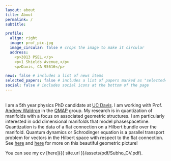 ```yaml
---
layout: about
title: About
permalink: /
subtitle:  

profile:
  align: right
  image: prof_pic.jpg
  image_circular: false # crops the image to make it circular
  address: 
    <p>3013 PSEL,</p>
    <p>1 Shields Avenue,</p>
    <p>Davis, CA 95616</p>

news: false # includes a list of news items
selected_papers: false # includes a list of papers marked as "selected={true}"
social: false # includes social icons at the bottom of the page
---
```


<br>
I am a 5th year physics PhD candidate at <a href='https://physics.ucdavis.edu/'>UC Davis</a>. I am working with Prof. <a href='https://www.math.ucdavis.edu/people/general-profile?fac_id=wally'>Andrew Waldron</a> in the <a href='https://qmap.ucdavis.edu'>QMAP</a> group. My research is in quantization of manifolds with a focus on associated geometric structures. I am particularly interested in odd dimensional manifolds that model phasespacetime. Quantization is the data of a flat connection on a Hilbert bundle over the manifold.  Quantum dynamics or Schrodinger equation is a parallel transport problem for vectors in the Hilbert space with respect to the flat connection. See <a href='https://projecteuclid.org/journals/journal-of-differential-geometry/volume-40/issue-2/A-simple-geometrical-construction-of-deformation-quantization/10.4310/jdg/1214455536.full'>here</a> and <a href='https://arxiv.org/abs/1709.04557'>here</a> for more on this beautiful geometric picture!

You can see my cv [here]({{ site.url }}/assets/pdf/Subho_CV.pdf).  
